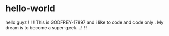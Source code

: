 # hello-world

hello guyz ! ! !
This is GODFREY-17897 and i like to code and code only .
My dream is to become a super-geek....! ! !
